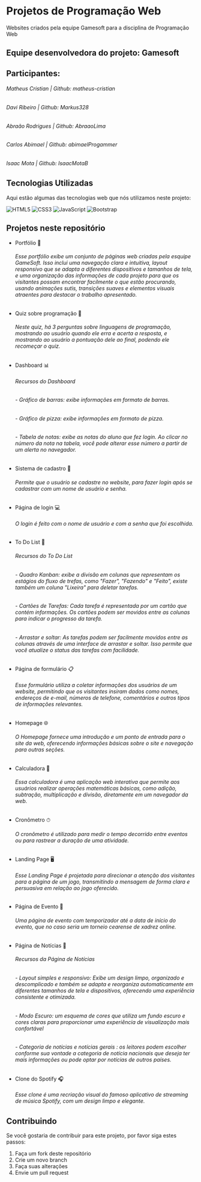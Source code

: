# Projetos de Programação Web
Websites criados pela equipe Gamesoft para a disciplina de Programação Web

## Equipe desenvolvedora do projeto: Gamesoft

## Participantes:

###### Matheus Cristian | Github: matheus-cristian
###### Davi Ribeiro     | Github: Markus328
###### Abraão Rodrigues | Github: AbraaoLima
###### Carlos Abimael   | Github: abimaelProgammer
###### Isaac Mota       | Github: IsaacMotaB

## Tecnologias Utilizadas

Aqui estão algumas das tecnologias web que nós utilizamos neste projeto:

![HTML5](https://img.shields.io/badge/-HTML5-E34F26?style=flat&logo=html5&logoColor=white)
![CSS3](https://img.shields.io/badge/-CSS3-1572B6?style=flat&logo=css3)
![JavaScript](https://img.shields.io/badge/-JavaScript-F7DF1E?style=flat&logo=javascript&logoColor=black)
![Bootstrap](https://img.shields.io/badge/-Bootstrap-563D7C?style=flat&logo=bootstrap)

## Projetos neste repositório

- Portfólio 💼
    ###### Esse portfólio exibe um conjunto de páginas web criadas pela esquipe GameSoft. Isso inclui uma navegação clara e intuitiva, layout responsivo que se adapta a diferentes dispositivos e tamanhos de tela, e uma organização das informações de cada projeto para que os visitantes possam encontrar facilmente o que estão procurando, usando animações sutis, transições suaves e elementos visuais atraentes para destacar o trabalho apresentado.

- Quiz sobre programação 📑
    ###### Neste quiz, há 3 perguntas sobre linguagens de programação, mostrando ao usuário quando ele erra e acerta a resposta, e mostrando ao usuário a pontuação dele ao final, podendo ele recomeçar o quiz.

- Dashboard 📊
    ###### Recursos do Dashboard

    ###### - Gráfico de barras: exibe informações em formato de barras.
    ###### - Gráfico de pizza: exibe informações em formato de pizza.
    ###### - Tabela de notas: exibe as notas do aluno que fez login. Ao clicar no número da nota na tabela, você pode alterar esse número a partir de um alerta no navegador.

- Sistema de cadastro 🪪
    ###### Permite que o usuário se cadastre no website, para fazer login após se cadastrar com um nome de usuário e senha.

- Página de login 💻
    ###### O login é feito com o nome de usuário e com a senha que foi escolhida.

- To Do List 📝
    ###### Recursos do To Do List

    ###### -  Quadro Kanban: exibe a divisão em colunas que representam os estágios do fluxo de trefas, como "Fazer", "Fazendo" e "Feito", existe também um coluna "Lixeira" para deletar tarefas.
    ###### - Cartões de Tarefas: Cada tarefa é representada por um cartão que contém informações. Os cartões podem ser movidos entre as colunas para indicar o progresso da tarefa.
    ###### - Arrastar e soltar: As tarefas podem ser facilmente movidos entre as colunas através de uma interface de arrastar e soltar. Isso permite que você atualize o status das tarefas com facilidade.

- Página de formulário 📋
    ###### Esse formulário utiliza a coletar informações dos usuários de um website, permitindo que os visitantes insiram dados como nomes, endereços de e-mail, números de telefone, comentários e outros tipos de informações relevantes.

- Homepage 🌐
    ###### O Homepage fornece uma introdução e um ponto de entrada para o site da web, oferecendo  informações básicas sobre o site e navegação para outras seções.

- Calculadora 🔢
    ###### Essa calculadora é uma aplicação web interativa que permite aos usuários realizar operações matemáticas básicas, como adição, subtração, multiplicação e divisão, diretamente em um navegador da web.

- Cronômetro ⏱
    ###### O cronômetro é utilizado para medir o tempo decorrido entre eventos ou para rastrear a duração de uma atividade.

- Landing Page 🖥️
    ###### Esse Landing Page é projetada para direcionar a atenção dos visitantes para a página de um jogo, transmitindo a mensagem de forma clara e persuasiva em relação ao jogo oferecido.

- Página de Evento 📅
    ###### Uma página de evento com temporizador até a data de início do evento, que no caso seria um torneio cearense de xadrez online.

- Página de Notícias 📰
    ###### Recursos da Página de Notícias

    ###### - Layout simples e responsivo: Exibe um design limpo, organizado e descomplicado e também se adapta e reorganiza automaticamente em diferentes tamanhos de tela e dispositivos, oferecendo uma experiência consistente e otimizada. 
    ###### - Modo Escuro: um esquema de cores que utiliza um fundo escuro e cores claras para proporcionar uma experiência de visualização mais confortável
    ###### - Categoria de notícias e notícias gerais : os leitores podem escolher conforme sua vontade a categoria de notícia nacionais que deseja ter mais informações ou pode optar por notícias de outros países.

- Clone do Spotify 🎧
    ###### Esse clone é uma recriação visual do famoso aplicativo de streaming de música Spotify, com um design limpo e elegante.                                 

## Contribuindo

Se você gostaria de contribuir para este projeto, por favor siga estes passos:

1. Faça um fork deste repositório
2. Crie um novo branch
3. Faça suas alterações
4. Envie um pull request

